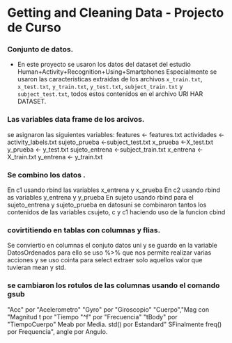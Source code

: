 Getting and Cleaning Data - Projecto de Curso
=============================================

### Conjunto de datos.
- En este proyecto se usaron los datos del dataset del estudio Human+Activity+Recognition+Using+Smartphones 
Especialmente se usaron las caracteristicas extraidas de los archivos `x_train.txt`, `x_test.txt`, `y_train.txt`, `y_test.txt`, `subject_train.txt` y `subject_test.txt`, todos estos contenidos en el archivo URI HAR DATASET.

### Las variables data frame de los arcivos.
se asignaron las siguientes variables:
features <- features.txt
actividades <- activity_labels.txt
sujeto_prueba <-subject_test.txt
x_prueba <-X_test.txt
y_prueba <- y_test.txt
sujeto_entrena <-subject_train.txt
x_entrena <-X_train.txt
y_entrena <- y_train.txt

### Se combino los datos .
En c1 usando rbind las variables x_entrena y  x_prueba
En c2 usando  rbind as variables y_entrena y  y_prueba
En sujeto usando rbind para el sujeto_entrena y  sujeto_prueba
en datosuni se combinaron tantos los contenidos de las variables  csujeto, c y  c1 haciendo uso de la funcion cbind

### covirtitiendo en tablas con columnas y flias.
Se conviertio en columnas el conjuto datos uni y se guardo en la variable DatosOrdenados para ello se uso  %>%  que nos permite realizar varias acciones y se uso cointa para select extraer solo aquellos valor que tuvieran mean y std.

### se cambiaron los rotulos de las columnas usando el comando gsub

"Acc" por  "Acelerometro"
"Gyro" por  "Giroscopio"
"Cuerpo","Mag con  "Magnitud
t por  "Tiempo
"^f" por "Frecuencia"
"tBody" por "TiempoCuerpo"
Meab por Media.
std() por Estandard"
SFinalmente freq() por Frequencia", angle por Angulo.
